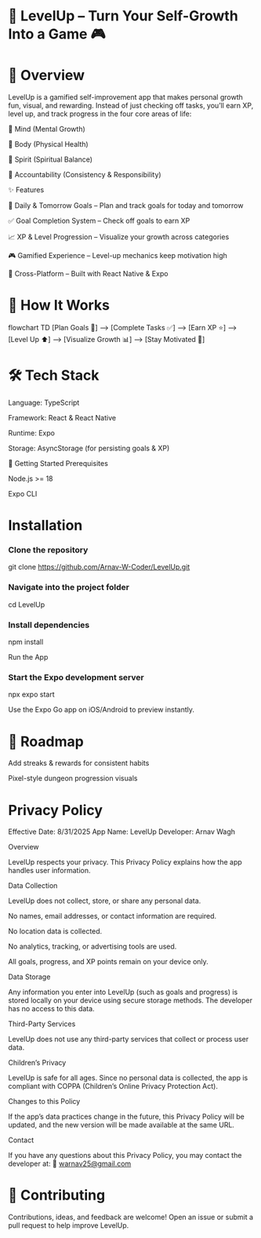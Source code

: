 # 🌟 **LevelUp** – Turn Your Self-Growth Into a Game 🎮

# 📖 Overview

LevelUp is a gamified self-improvement app that makes personal growth fun, visual, and rewarding.
Instead of just checking off tasks, you’ll earn XP, level up, and track progress in the four core areas of life:

🧠 Mind (Mental Growth)

💪 Body (Physical Health)

🌱 Spirit (Spiritual Balance)

🤝 Accountability (Consistency & Responsibility)

✨ Features

🎯 Daily & Tomorrow Goals – Plan and track goals for today and tomorrow

✅ Goal Completion System – Check off goals to earn XP

📈 XP & Level Progression – Visualize your growth across categories

🎮 Gamified Experience – Level-up mechanics keep motivation high

📱 Cross-Platform – Built with React Native & Expo

# 🔄 How It Works
flowchart TD
    [Plan Goals 📝] --> [Complete Tasks ✅]
     --> [Earn XP ⭐]
     --> [Level Up ⬆️]
     --> [Visualize Growth 📊]
     --> [Stay Motivated 🚀]

# 🛠️ Tech Stack

Language: TypeScript

Framework: React & React Native

Runtime: Expo

Storage: AsyncStorage (for persisting goals & XP)

🚀 Getting Started
Prerequisites

Node.js >= 18

Expo CLI

# Installation
### Clone the repository
git clone https://github.com/Arnav-W-Coder/LevelUp.git

### Navigate into the project folder
cd LevelUp

### Install dependencies
npm install

Run the App
### Start the Expo development server
npx expo start


Use the Expo Go app on iOS/Android to preview instantly.

# 📌 Roadmap

 Add streaks & rewards for consistent habits

 Pixel-style dungeon progression visuals

# Privacy Policy
Effective Date: 8/31/2025
App Name: LevelUp
Developer: Arnav Wagh

Overview

 LevelUp respects your privacy. This Privacy Policy explains how the app handles user information.

 Data Collection

 LevelUp does not collect, store, or share any personal data.

 No names, email addresses, or contact information are required.

 No location data is collected.

 No analytics, tracking, or advertising tools are used.

 All goals, progress, and XP points remain on your device only.

Data Storage

 Any information you enter into LevelUp (such as goals and progress) is stored locally on your device using secure storage methods. The developer has no access to this data.

Third-Party Services

 LevelUp does not use any third-party services that collect or process user data.

Children’s Privacy

 LevelUp is safe for all ages. Since no personal data is collected, the app is compliant with COPPA (Children’s Online Privacy Protection Act).

Changes to this Policy

 If the app’s data practices change in the future, this Privacy Policy will be updated, and the new version will be made available at the same URL.

Contact

 If you have any questions about this Privacy Policy, you may contact the developer at:
 📧 warnav25@gmail.com


# 🤝 Contributing

Contributions, ideas, and feedback are welcome!
Open an issue or submit a pull request to help improve LevelUp.
